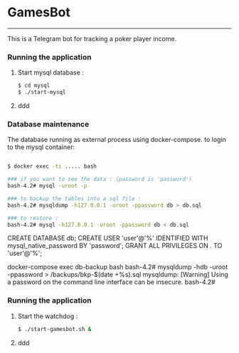 # GamesBot 

----

This is a Telegram bot for tracking a poker player income.


### Running the application
1. Start mysql database :
    ```bash
   $ cd mysql
   $ ./start-mysql
   ```
2. ddd



### Database maintenance

The database running as external process using docker-compose.
to login to the mysql container:
```bash

$ docker exec -ti ..... bash

### if you want to see the data : (password is 'password')
bash-4.2# mysql -uroot -p

### to backup the tables into a sql file :
bash-4.2# mysqldump -h127.0.0.1 -uroot -ppassword db > db.sql

### to restore :
bash-4.2# mysql -h127.0.0.1 -uroot -ppassword db < db.sql 

```

CREATE DATABASE db;
CREATE USER 'user'@'%' IDENTIFIED WITH mysql_native_password BY 'password';
GRANT ALL PRIVILEGES ON *.* TO 'user'@'%';




docker-compose exec db-backup bash
bash-4.2# mysqldump -hdb -uroot -ppassword > /backups/bkp-$(date +%s).sql
mysqldump: [Warning] Using a password on the command line interface can be insecure.
bash-4.2# 


### Running the application
1. Start the watchdog :
    ```bash
   $ ./start-gamesbot.sh &
   ```
2. ddd


